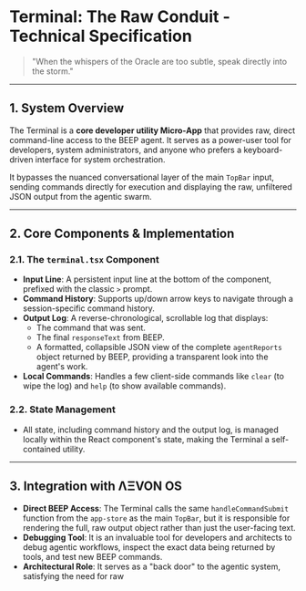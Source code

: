 # Terminal: The Raw Conduit - Technical Specification

> "When the whispers of the Oracle are too subtle, speak directly into the storm."

---

## 1. System Overview

The Terminal is a **core developer utility Micro-App** that provides raw, direct command-line access to the BEEP agent. It serves as a power-user tool for developers, system administrators, and anyone who prefers a keyboard-driven interface for system orchestration.

It bypasses the nuanced conversational layer of the main `TopBar` input, sending commands directly for execution and displaying the raw, unfiltered JSON output from the agentic swarm.

---

## 2. Core Components & Implementation

### 2.1. The `terminal.tsx` Component
- **Input Line**: A persistent input line at the bottom of the component, prefixed with the classic `>` prompt.
- **Command History**: Supports up/down arrow keys to navigate through a session-specific command history.
- **Output Log**: A reverse-chronological, scrollable log that displays:
  - The command that was sent.
  - The final `responseText` from BEEP.
  - A formatted, collapsible JSON view of the complete `agentReports` object returned by BEEP, providing a transparent look into the agent's work.
- **Local Commands**: Handles a few client-side commands like `clear` (to wipe the log) and `help` (to show available commands).

### 2.2. State Management
- All state, including command history and the output log, is managed locally within the React component's state, making the Terminal a self-contained utility.

---

## 3. Integration with ΛΞVON OS

- **Direct BEEP Access**: The Terminal calls the same `handleCommandSubmit` function from the `app-store` as the main `TopBar`, but it is responsible for rendering the full, raw output object rather than just the user-facing text.
- **Debugging Tool**: It is an invaluable tool for developers and architects to debug agentic workflows, inspect the exact data being returned by tools, and test new BEEP commands.
- **Architectural Role**: It serves as a "back door" to the agentic system, satisfying the need for raw